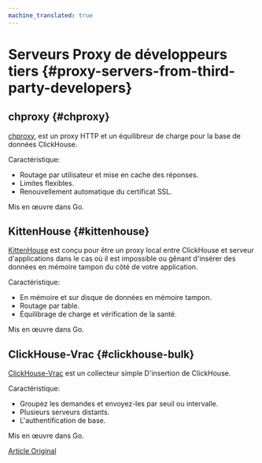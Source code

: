 ```yaml
---
machine_translated: true
---
```


# Serveurs Proxy de développeurs tiers {#proxy-servers-from-third-party-developers}

## chproxy {#chproxy}

[chproxy](https://github.com/Vertamedia/chproxy), est un proxy HTTP et un équilibreur de charge pour la base de données ClickHouse.

Caractéristique:

-   Routage par utilisateur et mise en cache des réponses.
-   Limites flexibles.
-   Renouvellement automatique du certificat SSL.

Mis en œuvre dans Go.

## KittenHouse {#kittenhouse}

[KittenHouse](https://github.com/VKCOM/kittenhouse) est conçu pour être un proxy local entre ClickHouse et serveur d'applications dans le cas où il est impossible ou gênant d'insérer des données en mémoire tampon du côté de votre application.

Caractéristique:

-   En mémoire et sur disque de données en mémoire tampon.
-   Routage par table.
-   Équilibrage de charge et vérification de la santé.

Mis en œuvre dans Go.

## ClickHouse-Vrac {#clickhouse-bulk}

[ClickHouse-Vrac](https://github.com/nikepan/clickhouse-bulk) est un collecteur simple D'insertion de ClickHouse.

Caractéristique:

-   Groupez les demandes et envoyez-les par seuil ou intervalle.
-   Plusieurs serveurs distants.
-   L'authentification de base.

Mis en œuvre dans Go.

[Article Original](https://clickhouse.tech/docs/en/interfaces/third-party/proxy/) <!--hide-->
